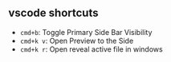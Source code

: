 ## vscode shortcuts

- `cmd+b`: Toggle Primary Side Bar Visibility
- `cmd+k v`: Open Preview to the Side
- `cmd+k r`: Open reveal active file in windows
